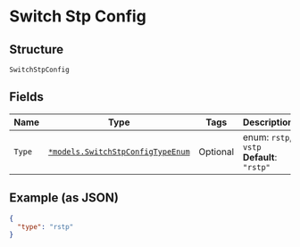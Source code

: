
# Switch Stp Config

## Structure

`SwitchStpConfig`

## Fields

| Name | Type | Tags | Description |
|  --- | --- | --- | --- |
| `Type` | [`*models.SwitchStpConfigTypeEnum`](../../doc/models/switch-stp-config-type-enum.md) | Optional | enum: `rstp`, `vstp`<br>**Default**: `"rstp"` |

## Example (as JSON)

```json
{
  "type": "rstp"
}
```

